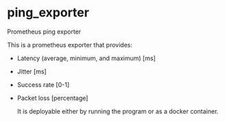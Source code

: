 # ping_exporter
Prometheus ping exporter

This is a prometheus exporter that provides:
* Latency (average, minimum, and maximum) [ms]
* Jitter [ms]
* Success rate [0-1]
* Packet loss [percentage]

  It is deployable either by running the program or as a docker container.
